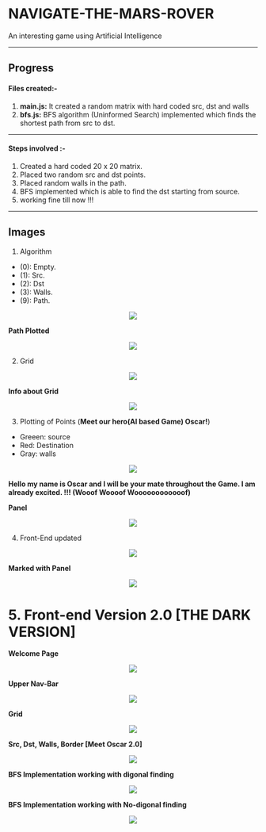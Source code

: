 # NAVIGATE-THE-MARS-ROVER
An interesting game using Artificial Intelligence

-----------------------------------------------------------------------------------------------------------------------------
 
## Progress

#### Files created:-
1. __main.js:__ It created a random matrix with hard coded src, dst and walls
2. __bfs.js:__ BFS algorithm (Uninformed Search) implemented which finds the shortest path from src to dst.

-----------------------------------------------------------------------------------------------------------------------------

#### Steps involved :-
1. Created a hard coded 20 x 20 matrix.
2. Placed two random src and dst points.
3. Placed random walls in the path.
4. BFS implemented which is able to find the dst starting from source.
5. working fine till now !!!

-----------------------------------------------------------------------------------------------------------------------------
 
 
## Images

1. Algorithm    
  - (0): Empty. 
  - (1): Src. 
  - (2): Dst      
  - (3): Walls. 
  - (9): Path. 
  
  <p align="center">
  <img src= "https://user-images.githubusercontent.com/59146229/86313729-6fa2ea80-bc43-11ea-970a-64328a9dbedb.png">
</p>
    
__Path Plotted__
<p align="center">
  <img src= "https://user-images.githubusercontent.com/59146229/86313742-7b8eac80-bc43-11ea-8de1-75c091bfecc9.png">
</p>

2. Grid

<p align="center">
  <img src= "https://user-images.githubusercontent.com/59146229/86459055-da3b4f80-bd43-11ea-9985-d3efd97d0eed.png">
</p>

__Info about Grid__
<p align="center">
  <img src= "https://user-images.githubusercontent.com/59146229/86460295-c1cc3480-bd45-11ea-86eb-d0f92688ff63.png">
</p>

3. Plotting of Points (__Meet our hero(AI based Game) Oscar!__)
- Greeen: source
- Red: Destination
- Gray: walls
 <p align="center">
  <img src= "https://user-images.githubusercontent.com/59146229/87034821-13713500-c206-11ea-9b3a-87a5ce6e50f9.png">
</p>
      
 

 __Hello my name is Oscar and I will be your mate throughout the Game. I am already excited. !!! (Wooof Woooof Woooooooooooof)__
 
 __Panel__
  <p align="center">
  <img src= "https://user-images.githubusercontent.com/59146229/87039227-7d8cd880-c20c-11ea-83db-92a6f5843866.png">
</p>

4. Front-End updated
 <p align="center">
  <img src= "https://user-images.githubusercontent.com/59146229/87072180-002b8d00-c239-11ea-8e18-c11ae93d02b7.png">
</p>

__Marked with Panel__
 <p align="center">
  <img src= "https://user-images.githubusercontent.com/59146229/87073527-2ce0a400-c23b-11ea-9354-35d284370c0f.png">
</p>

# 5. Front-end Version 2.0 [THE DARK VERSION]

__Welcome Page__
<p align="center">
  <img src= "https://user-images.githubusercontent.com/59146229/87253221-0c148a80-c497-11ea-9906-4cd3d3ff78cd.png">
</p>

__Upper Nav-Bar__
<p align="center">
  <img src= "https://user-images.githubusercontent.com/59146229/87253295-c3110600-c497-11ea-94f9-00e3a3450124.png">
</p>

__Grid__
<p align="center">
  <img src= "https://user-images.githubusercontent.com/59146229/87253322-f2c00e00-c497-11ea-999f-d939ba7cc093.png">
</p>

__Src, Dst, Walls, Border [Meet Oscar 2.0]__
<p align="center">
  <img src= "https://user-images.githubusercontent.com/59146229/87253443-e1c3cc80-c498-11ea-8b5e-3b3a649b030d.png">
</p>

__BFS Implementation working with digonal finding__
<p align="center">
  <img src= "https://user-images.githubusercontent.com/59146229/87339577-71827d00-c564-11ea-9d79-f36009619b46.png">
</p>


__BFS Implementation working with No-digonal finding__
<p align="center">
  <img src= "https://user-images.githubusercontent.com/59146229/87424520-b4426480-c5f9-11ea-9c79-6f84cce158bf.png">
</p>

